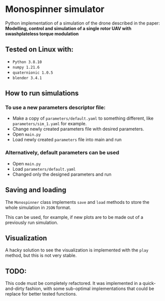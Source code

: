 # Monospinner simulator
Python implementation of a simulation of the drone described in the paper:
**Modelling, control and simulation of a single rotor UAV with swashplateless torque modulation**

## Tested on Linux with:
- `Python 3.8.10`
- `numpy 1.21.6`
- `quaternionic 1.0.5`
- `blender 3.4.1`

## How to run simulations

### To use a new parameters descriptor file:
- Make a copy of `parameters/default.yaml` to something different, like `parameters/sim_1.yaml` for example.
- Change newly created parameters file with desired parameters.
- Open `main.py`
- Load newly created `parameters` file into main and run

### Alternatively, default parameters can be used
- Open `main.py`
- Load `parameters/default.yaml`
- Changed only the designed parameters and run

## Saving and loading
The `Monospinner` class implements `save` and `load` methods to store the whole simulation in `JSON` format.

This can be used, for example, if new plots are to be made out of a previously run simulation.

## Visualization
A hacky solution to see the visualization is implemented with the `play` method, but this is not very stable.

## TODO:
This code must be completely refactored.
It was implemented in a quick-and-dirty fashion, with some sub-optimal implementations that could be replace for better tested functions.